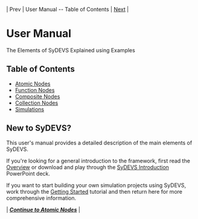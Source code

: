 | Prev | User Manual -- Table of Contents | [Next](atomic_nodes.html) |
# User Manual

The Elements of SyDEVS Explained using Examples

## Table of Contents

- [Atomic Nodes](atomic_nodes.html)
- [Function Nodes](function_nodes.html)
- [Composite Nodes](composite_nodes.html)
- [Collection Nodes](simulation_nodes.html)
- [Simulations](simulations.html)

## New to SyDEVS?

This user's manual provides a detailed description of the main elements of SyDEVS.

If you're looking for a general introduction to the framework, first read the [Overview](overview.html) or download and play through the [SyDEVS Introduction](doc/downloads/SyDEVS_Introduction.pptx) PowerPoint deck.

If you want to start building your own simulation projects using SyDEVS, work through the [Getting Started](getting_started/) tutorial and then return here for more comprehensive information.

| [***Continue to Atomic Nodes***](atomic_nodes.html) |
